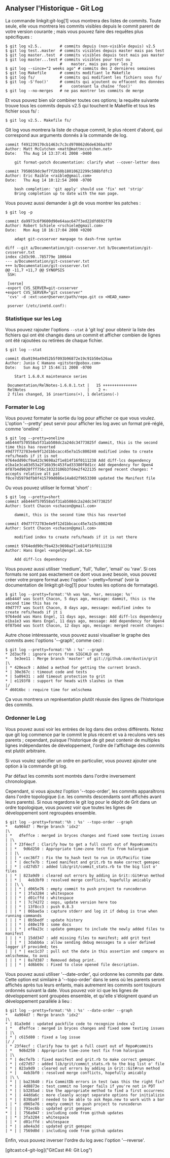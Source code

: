 ## Analyser l'Historique - Git Log ##

La commande linkgit:git-log[1] vous montrera des listes de commits.
Toute seule, elle vous montrera les commits visibles depuis le commit
parent de votre version courante ; mais vous pouvez faire des
requêtes plus spécifiques :

    $ git log v2.5..	    # commits depuis (non-visible depuis) v2.5
    $ git log test..master	# commits visibles depuis master mais pas test
    $ git log master..test	# commits visibles depuis test mais pas master
    $ git log master...test	# commits visibles pour test ou
    			            #    master, mais pas pour les 2
    $ git log --since="2 weeks ago" # commits des 2 dernières semaines
    $ git log Makefile      # commits modifiant le Makefile
    $ git log fs/		    # commits qui modifient les fichiers sous fs/
    $ git log -S'foo()'	    # commits qui ajoutent ou effacent des données
    			            #    contenant la chaîne 'foo()'
    $ git log --no-merges	# ne pas montrer les commits de merge

Et vous pouvez bien sûr combiner toutes ces options; la requête
suivante trouve tous les commits depuis v2.5 qui touchent le
Makefile et tous les fichier sous fs/ :

    $ git log v2.5.. Makefile fs/

Git log vous montrera la liste de chaque commit, le plus récent
d'abord, qui correspond aux arguments donnés à la commande de log.

	commit f491239170cb1463c7c3cd970862d6de636ba787
	Author: Matt McCutchen <matt@mattmccutchen.net>
	Date:   Thu Aug 14 13:37:41 2008 -0400

	    git format-patch documentation: clarify what --cover-letter does
    
	commit 7950659dc9ef7f2b50b18010622299c508bfdfc3
	Author: Eric Raible <raible@gmail.com>
	Date:   Thu Aug 14 10:12:54 2008 -0700

	    bash completion: 'git apply' should use 'fix' not 'strip'
	    Bring completion up to date with the man page.

Vous pouvez aussi demander à git de vous montrer les patches :

    $ git log -p

	commit da9973c6f9600d90e64aac647f3ed22dfd692f70
	Author: Robert Schiele <rschiele@gmail.com>
	Date:   Mon Aug 18 16:17:04 2008 +0200

	    adapt git-cvsserver manpage to dash-free syntax

	diff --git a/Documentation/git-cvsserver.txt b/Documentation/git-cvsserver.txt
	index c2d3c90..785779e 100644
	--- a/Documentation/git-cvsserver.txt
	+++ b/Documentation/git-cvsserver.txt
	@@ -11,7 +11,7 @@ SYNOPSIS
	 SSH:

	 [verse]
	-export CVS_SERVER=git-cvsserver
	+export CVS_SERVER="git cvsserver"
	 'cvs' -d :ext:user@server/path/repo.git co <HEAD_name>

	 pserver (/etc/inetd.conf):

### Statistique sur les Log ###

Vous pouvez rajouter l'options <code>--stat</code> à 'git log' pour
obtenir la liste des fichiers qui ont été changés dans un commit
et afficher combien de lignes ont été rajoutées ou retirées de chaque
fichier.

	$ git log --stat
	
	commit dba9194a49452b5f093b96872e19c91b50e526aa
	Author: Junio C Hamano <gitster@pobox.com>
	Date:   Sun Aug 17 15:44:11 2008 -0700

	    Start 1.6.0.X maintenance series
    
	 Documentation/RelNotes-1.6.0.1.txt |   15 +++++++++++++++
	 RelNotes                           |    2 +-
	 2 files changed, 16 insertions(+), 1 deletions(-)


### Formater le Log ###

Vous pouvez formater la sortie du log pour afficher ce que vous voulez.
L'option '--pretty' peut servir pour afficher les log avec un format
pré-réglé, comme 'oneline' :

	$ git log --pretty=oneline
	a6b444f570558a5f31ab508dc2a24dc34773825f dammit, this is the second time this has reverted
	49d77f72783e4e9f12d1bbcacc45e7a15c800240 modified index to create refs/heads if it is not 
	9764edd90cf9a423c9698a2f1e814f16f0111238 Add diff-lcs dependency
	e1ba1e3ca83d53a2f16b39c453fad33380f8d1cc Add dependency for Open4
	0f87b4d9020fff756c18323106b3fd4e2f422135 merged recent changes: * accepts relative alt pat
	f0ce7d5979dfb0f415799d086e14a8d2f9653300 updated the Manifest file

Ou vous pouvez utiliser le format 'short' :

	$ git log --pretty=short
	commit a6b444f570558a5f31ab508dc2a24dc34773825f
	Author: Scott Chacon <schacon@gmail.com>

	    dammit, this is the second time this has reverted

	commit 49d77f72783e4e9f12d1bbcacc45e7a15c800240
	Author: Scott Chacon <schacon@gmail.com>

	    modified index to create refs/heads if it is not there

	commit 9764edd90cf9a423c9698a2f1e814f16f0111238
	Author: Hans Engel <engel@engel.uk.to>

	    Add diff-lcs dependency

Vous pouvez aussi utiliser 'medium', 'full', 'fuller', 'email' ou 'raw'. Si ces
formats ne sont pas exactement ce dont vous avez besoin, vous pouvez créer votre
propre format avec l'option '--pretty=format' (voir la documentation de
linkgit:git-log[1] pour toutes les options de formatage).

	$ git log --pretty=format:'%h was %an, %ar, message: %s'
	a6b444f was Scott Chacon, 5 days ago, message: dammit, this is the second time this has re
	49d77f7 was Scott Chacon, 8 days ago, message: modified index to create refs/heads if it i
	9764edd was Hans Engel, 11 days ago, message: Add diff-lcs dependency
	e1ba1e3 was Hans Engel, 11 days ago, message: Add dependency for Open4
	0f87b4d was Scott Chacon, 12 days ago, message: merged recent changes:
	
Autre chose intéressante, vous pouvez aussi visualiser le graphe des commits
avec l'options '--graph', comme ceci :

	$ git log --pretty=format:'%h : %s' --graph
	* 2d3acf9 : ignore errors from SIGCHLD on trap
	*   5e3ee11 : Merge branch 'master' of git://github.com/dustin/grit
	|\  
	| * 420eac9 : Added a method for getting the current branch.
	* | 30e367c : timeout code and tests
	* | 5a09431 : add timeout protection to grit
	* | e1193f8 : support for heads with slashes in them
	|/  
	* d6016bc : require time for xmlschema

Ça vous montrera un représentation plutôt réussie des lignes de
l'historique des commits.

### Ordonner le Log ###

Vous pouvez aussi voir les entrées de log dans des ordres différents.
Notez que git log commence par le commit le plus récent et va
à reculons vers ses parents ; cependant, puisque l'historique de git
peut contenir de multiples lignes indépendantes de développement,
l'ordre de l'affichage des commits est plutôt arbitraire.

Si vous voulez spécifier un ordre en particulier, vous pouvez ajouter
une option à la commande git log.

Par défaut les commits sont montrés dans l'ordre inversement
chronologique.

Cependant, si vous ajoutez l'option '--topo-order', les commits
apparaîtrons dans l'ordre topologique (i.e. les commits descendants
sont affichés avant leurs parents). Si nous regardons le git log
pour le dépôt de Grit dans un ordre topologique, vous pouvez voir
que toutes les lignes de développement sont regroupées ensemble.

	$ git log --pretty=format:'%h : %s' --topo-order --graph
	*   4a904d7 : Merge branch 'idx2'
	|\  
	| *   dfeffce : merged in bryces changes and fixed some testing issues
	| |\  
	| | * 23f4ecf : Clarify how to get a full count out of Repo#commits
	| | *   9d6d250 : Appropriate time-zone test fix from halorgium
	| | |\  
	| | | * cec36f7 : Fix the to_hash test to run in US/Pacific time
	| | * | decfe7b : fixed manifest and grit.rb to make correct gemspec
	| | * | cd27d57 : added lib/grit/commit_stats.rb to the big list o' files
	| | * | 823a9d9 : cleared out errors by adding in Grit::Git#run method
	| | * |   4eb3bf0 : resolved merge conflicts, hopefully amicably
	| | |\ \  
	| | | * | d065e76 : empty commit to push project to runcoderun
	| | | * | 3fa3284 : whitespace
	| | | * | d01cffd : whitespace
	| | | * | 7c74272 : oops, update version here too
	| | | * | 13f8cc3 : push 0.8.3
	| | | * | 06bae5a : capture stderr and log it if debug is true when running commands
	| | | * | 0b5bedf : update history
	| | | * | d40e1f0 : some docs
	| | | * | ef8a23c : update gemspec to include the newly added files to manifest
	| | | * | 15dd347 : add missing files to manifest; add grit test
	| | | * | 3dabb6a : allow sending debug messages to a user defined logger if provided; tes
	| | | * | eac1c37 : pull out the date in this assertion and compare as xmlschemaw, to avoi
	| | | * | 0a7d387 : Removed debug print.
	| | | * | 4d6b69c : Fixed to close opened file description.

Vous pouvez aussi utiliser '--date-order', qui ordonne les commits par date.
Cette option est similaire à '--topo-order' dans le sens où les parents seront affichés après
tus leurs enfants, mais autrement les commits sont toujours ordonnés suivant la date. Vous
pouvez voir ici que les lignes de développement sont groupées ensemble, et qu'elle
s'éloignent quand un développement parallèle à lieu :

	$ git log --pretty=format:'%h : %s' --date-order --graph
	*   4a904d7 : Merge branch 'idx2'
	|\  
	* | 81a3e0d : updated packfile code to recognize index v2
	| *   dfeffce : merged in bryces changes and fixed some testing issues
	| |\  
	| * | c615d80 : fixed a log issue
	|/ /  
	| * 23f4ecf : Clarify how to get a full count out of Repo#commits
	| *   9d6d250 : Appropriate time-zone test fix from halorgium
	| |\  
	| * | decfe7b : fixed manifest and grit.rb to make correct gemspec
	| * | cd27d57 : added lib/grit/commit_stats.rb to the big list o' file
	| * | 823a9d9 : cleared out errors by adding in Grit::Git#run method
	| * |   4eb3bf0 : resolved merge conflicts, hopefully amicably
	| |\ \  
	| * | | ba23640 : Fix CommitDb errors in test (was this the right fix?
	| * | | 4d8873e : test_commit no longer fails if you're not in PDT
	| * | | b3285ad : Use the appropriate method to find a first occurrenc
	| * | | 44dda6c : more cleanly accept separate options for initializin
	| * | | 839ba9f : needed to be able to ask Repo.new to work with a bar
	| | * | d065e76 : empty commit to push project to runcoderun
	* | | | 791ec6b : updated grit gemspec
	* | | | 756a947 : including code from github updates
	| | * | 3fa3284 : whitespace
	| | * | d01cffd : whitespace
	| * | | a0e4a3d : updated grit gemspec
	| * | | 7569d0d : including code from github updates

Enfin, vous pouvez inverser l'ordre du log avec l'option '--reverse'.

[gitcast:c4-git-log]("GitCast #4: Git Log")
